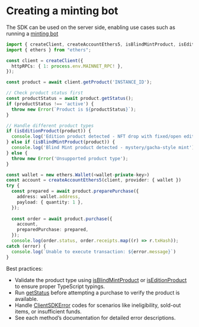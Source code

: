 # Creating a minting bot

The SDK can be used on the server side, enabling use cases such as running a [minting bot ](https://help.manifold.xyz/en/articles/11509060-bankrbot)

```ts
import { createClient, createAccountEthers5, isBlindMintProduct, isEditionProduct } from '@manifoldxyz/client-sdk';
import { ethers } from "ethers";

const client = createClient({
  httpRPCs: { 1: process.env.MAINNET_RPC! },
});

const product = await client.getProduct('INSTANCE_ID');

// Check product status first
const productStatus = await product.getStatus();
if (productStatus !== 'active') {
  throw new Error(`Product is ${productStatus}`);
}

// Handle different product types
if (isEditionProduct(product)) {
  console.log('Edition product detected - NFT drop with fixed/open editions');
} else if (isBlindMintProduct(product)) {
  console.log('Blind Mint product detected - mystery/gacha-style mint');
} else {
  throw new Error('Unsupported product type');
}

const wallet = new ethers.Wallet(<wallet-private-key>)
const account = createAccountEthers5(client, provider: { wallet })
try {
  const prepared = await product.preparePurchase({
    address: wallet.address,
    payload: { quantity: 1 },
  });
  
  const order = await product.purchase({
    account,
    preparedPurchase: prepared,
  });
  console.log(order.status, order.receipts.map((r) => r.txHash));
catch (error) {
  console.log(`Unable to execute transaction: ${error.message}`)
}
```

Best practices:

* Validate the product type using [isBlindMintProduct](../sdk/product/blind-mint/isblindmintproduct.md) or [isEditionProduct](../sdk/product/edition-product/iseditionproduct.md) to ensure proper TypeScript typings.
* Run [getStatus](../sdk/product/common/getstatus.md) before attempting a purchase to verify the product is available.
* Handle [ClientSDKError](../reference/clientsdkerror.md) codes for scenarios like ineligibility, sold-out items, or insufficient funds.
* See each method’s documentation for detailed error descriptions.
